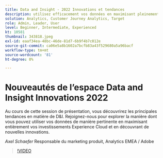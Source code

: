 ```yaml
---
title: Data and Insight - 2022 Innovations et tendances
description: utilisez efficacement vos données en maximisant pleinement vos investissements Experience Cloud et découvrez les nouvelles innovations.
solution: Analytics, Customer Journey Analytics, Target
role: Admin, Leader, User
level: Beginner, Intermediate, Experienced
kt: 10581
thumbnail: 343818.jpeg
exl-id: eaaf34ea-48bc-46de-81d7-6b9f4b7c012e
source-git-commit: ca06e5a8b1602a7bcfb83a43f529680a5a96bacf
workflow-type: tm+mt
source-wordcount: '81'
ht-degree: 0%

---
```


# Nouveautés de l’espace Data and Insight Innovations 2022

Au cours de cette session de présentation, vous découvrirez les principales tendances en matière de D&amp;I. Rejoignez-nous pour explorer la manière dont vous pouvez utiliser vos données de manière pertinente en maximisant entièrement vos investissements Experience Cloud et en découvrant de nouvelles innovations.

*Axel Schaefer* Responsable du marketing produit, Analytics EMEA / Adobe

>[!VIDEO](https://video.tv.adobe.com/v/343818/?quality=12&learn=on)
